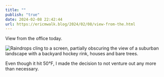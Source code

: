 ```yaml
---
title: ""
publish: "true"
date: 2024-02-08 22:42:44
url: https://ericmwalk.blog/2024/02/08/view-from-the.html
---
```


View from the office today.

![Raindrops cling to a screen, partially obscuring the view of a suburban landscape with a backyard hockey rink, houses and bare trees.](https://ericmwalk.blog/uploads/2024/img-7808.jpeg)

Even though it hit 50°F, I made the decision to not venture out any more than necessary.